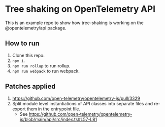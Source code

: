 # Tree shaking on OpenTelemetry API

This is an example repo to show how tree-shaking is working on the
@opentelemetry/api package.

## How to run

1. Clone this repo.
2. `npm i`.
3. `npm run rollup` to run rollup.
4. `npm run webpack` to run webpack.

## Patches applied

1. https://github.com/open-telemetry/opentelemetry-js/pull/3329
2. Split module level instantiations of API classes into separate files and
   re-export them in the entrypoint file.
   - See https://github.com/open-telemetry/opentelemetry-js/blob/main/api/src/index.ts#L57-L81
